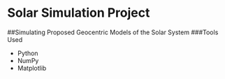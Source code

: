 # Solar Simulation Project
##Simulating Proposed Geocentric Models of the Solar System
###Tools Used
- Python
- NumPy
- Matplotlib
